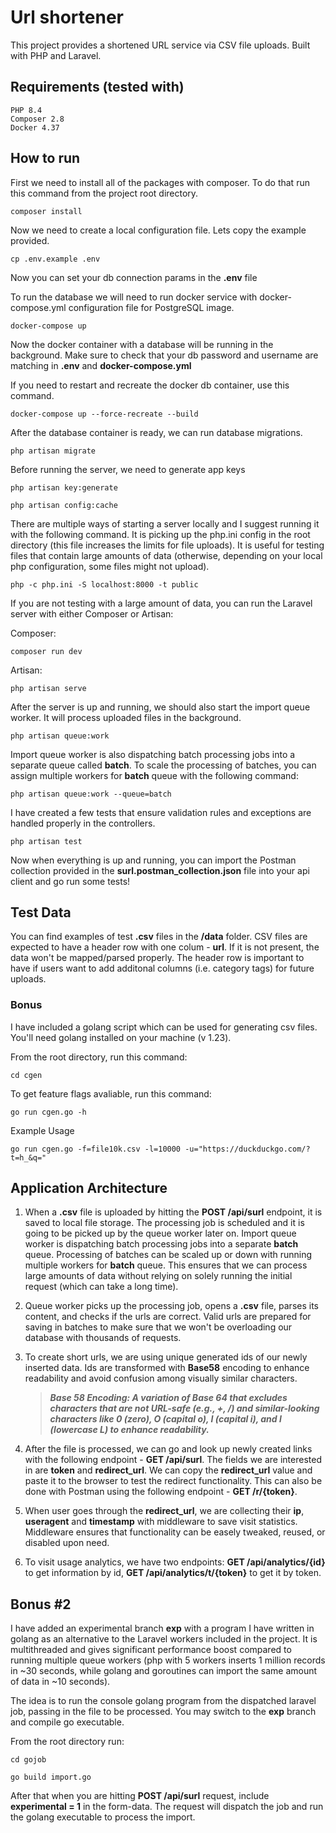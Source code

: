# Url shortener

This project provides a shortened URL service via CSV file uploads. Built with PHP and Laravel.


## Requirements (tested with)

```
PHP 8.4
Composer 2.8
Docker 4.37
```


## How to run

First we need to install all of the packages with composer. To do that run this command from the project root directory.

```
composer install
```

Now we need to create a local configuration file. Lets copy the example provided.

```
cp .env.example .env
```

Now you can set your db connection params in the **.env** file

To run the database we will need to run docker service with docker-compose.yml configuration file for PostgreSQL image.

```
docker-compose up
```

Now the docker container with a database will be running in the background. Make sure to check that your db password and username are matching in **.env** and **docker-compose.yml**

If you need to restart and recreate the docker db container, use this command.

```
docker-compose up --force-recreate --build
```

After the database container is ready, we can run database migrations.

```
php artisan migrate
```

Before running the server, we need to generate app keys

```
php artisan key:generate
```
```
php artisan config:cache
```

There are multiple ways of starting a server locally and I suggest running it with the following command. It is picking up the php.ini config in the root directory (this file increases the limits for file uploads). It is useful for testing files that contain large amounts of data (otherwise, depending on your local php configuration, some files might not upload).

```
php -c php.ini -S localhost:8000 -t public
```

If you are not testing with a large amount of data, you can run the Laravel server with either Composer or Artisan: 

Composer:
```
composer run dev
```

Artisan:
```
php artisan serve
```

After the server is up and running, we should also start the import queue worker. It will process uploaded files in the background.

```
php artisan queue:work
```

Import queue worker is also dispatching batch processing jobs into a separate queue called **batch**. To scale the processing of batches, you can assign multiple workers for **batch** queue with the following command:

```
php artisan queue:work --queue=batch
```

I have created a few tests that ensure validation rules and exceptions are handled properly in the controllers.

```
php artisan test
```

Now when everything is up and running, you can import the Postman collection provided in the **surl.postman_collection.json** file into your api client and go run some tests!



## Test Data

You can find examples of test **.csv** files in the **/data** folder. CSV files are expected to have a header row with one colum - **url**. If it is not present, the data won't be mapped/parsed properly. The header row is important to have if users want to add additonal columns (i.e. category tags) for future uploads.

### Bonus

I have included a golang script which can be used for generating csv files. You'll need golang installed on your machine (v 1.23).

From the root directory, run this command:

```
cd cgen
```

To get feature flags avaliable, run this command:

```
go run cgen.go -h
```

Example Usage

```
go run cgen.go -f=file10k.csv -l=10000 -u="https://duckduckgo.com/?t=h_&q="
```


## Application Architecture

1. When a **.csv** file is uploaded by hitting the **POST /api/surl** endpoint, it is saved to local file storage. The processing job is scheduled and it is going to be picked up by the queue worker later on. Import queue worker is dispatching batch processing jobs into a separate **batch** queue. Processing of batches can be scaled up or down with running multiple workers for **batch** queue. This ensures that we can process large amounts of data without relying on solely running the initial request (which can take a long time).

2. Queue worker picks up the processing job, opens a **.csv** file, parses its content, and checks if the urls are correct. Valid urls are prepared for saving in batches to make sure that we won't be overloading our database with thousands of requests.

3. To create short urls, we are using unique generated ids of our newly inserted data. Ids are transformed with **Base58** encoding to enhance readability and avoid confusion among visually similar characters. 

    >***Base 58 Encoding: A variation of Base 64 that excludes characters that are not URL-safe (e.g., +, /) and similar-looking characters like 0 (zero), O (capital o), I (capital i), and l (lowercase L) to enhance readability.***

4. After the file is processed, we can go and look up newly created links with the following endpoint - **GET /api/surl**. The fields we are interested in are **token** and **redirect_url**. We can copy the **redirect_url** value and paste it to the browser to test the redirect functionality. This can also be done with Postman using the following endpoint - **GET /r/{token}**.

5. When user goes through the **redirect_url**, we are collecting their **ip**, **useragent** and **timestamp** with middleware to save visit statistics. Middleware ensures that functionality can be easely tweaked, reused, or disabled upon need.

6. To visit usage analytics, we have two endpoints: **GET /api/analytics/{id}** to get information by id, **GET /api/analytics/t/{token}** to get it by token.


## Bonus #2

I have added an experimental branch **exp** with a program I have written in golang as an alternative to the Laravel workers included in the project. It is multithreaded and gives significant performance boost compared to running multiple queue workers (php with 5 workers inserts 1 million records in ~30 seconds, while golang and goroutines can import the same amount of data in ~10 seconds). 

The idea is to run the console golang program from the dispatched laravel job, passing in the file to be processed. You may switch to the **exp** branch and compile go executable.

From the root directory run:

```
cd gojob
```
```
go build import.go
```

After that when you are hitting **POST /api/surl** request, include **experimental = 1** in the form-data. The request will dispatch the job and run the golang executable to process the import.
